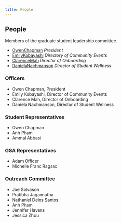 ```yaml
---
title: People
---
```


## People
Members of the graduate student leadership committee.

* [OwenChapman](./ochapman.jpg)
*President*
* [EmilyKobayashi](./ochapman.jpg)
*Directory of Community Events*
* [ClarenceMah](./ochapman.jpg)
*Director of Onboarding*
* [DanielaNachmanson](./ochapman.jpg)
*Director of Student Wellness*

### Officers
* Owen Chapman, President
* Emily Kobayashi, Director of Community Events
* Clarence Mah, Director of Onboarding
* Daniela Nachmanson, Director of Student Wellness

### Student Representatives
* Owen Chapman
* Anh Pham
* Ammal Abbasi

### GSA Representatives
* Adam Officer
* Michelle Franc Ragsac

### Outreach Committee
* Joe Solvason
* Pratibha Jagannatha
* Nathaniel Delos Santos
* Anh Pham
* Jennifer Havens
* Jessica Zhou

<script>
    md_gallery();
</script>
